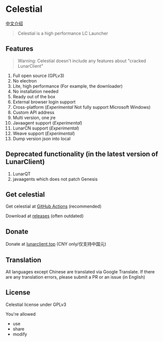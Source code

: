 # Celestial

[中文介绍](./README_zh.md)

> Celestial is a high performance LC Launcher

## Features

> Warning: Celestial doesn't include any features about "cracked LunarClient"

1. Full open source (GPLv3)
2. No electron
3. Lite, high performance (For example, the downloader)
4. No installation needed
5. Ready out of the box
6. External browser login support
7. Cross-platform (*Experimental* Not fully support Microsoft Windows)
8. Custom API address
9. Multi version, one jre
10. Javaagent support (*Experimental*)
11. LunarCN support (*Experimental*)
12. Weave support (*Experimental*)
13. Dump version json into local

## Deprecated functionality (in the latest version of LunarClient)

1. LunarQT
2. javaagents which does not patch Genesis

## Get celestial

Get celestial at [GitHub Actions](https://github.com/CubeWhyMC/celestial/actions) (recommended)

Download at [releases](https://github.com/cubewhy/celestial/releases) (often outdated)

## Donate

Donate at [lunarclient.top](https://www.lunarclient.top/donate) (CNY only/仅支持中国元)

## Translation

All languages except Chinese are translated via Google Translate.
If there are any translation errors, please submit a PR or an issue (in English)

## License

Celestial license under GPLv3

You're allowed

- use
- share
- modify

